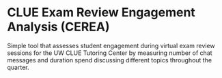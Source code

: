 # CLUE Exam Review Engagement Analysis (CEREA)
Simple tool that assesses student engagement during virtual exam review sessions for the UW CLUE Tutoring Center by measuring number of chat messages and duration spend discussing different topics throughout the quarter.
